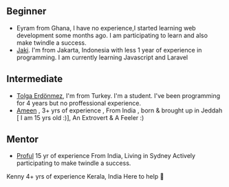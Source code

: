 ## Beginner
- Eyram from Ghana, I have no experience,I started learning web development some months ago. I am participating to learn and also make twindle a success.
- [Jaki](https://github.com/mrjuoss). I'm from Jakarta, Indonesia with less 1 year of experience in programming. I am currently learning Javascript and Laravel

## Intermediate
- [Tolga Erdönmez](https://github.com/tolgaerdonmez), I'm from Turkey. I'm a student. I've been programming for 4 years but no proffessional experience.
- [Ameen](https://github.com/UnevenCoder) ,
3+ yrs of experience
, From India , born & brought up in Jeddah [ I am 15 yrs old :)],
An Extrovert & A Feeler :)

## Mentor
- [Proful](https://github.com/proful)
15 yr of experience
From India, Living in Sydney
Actively participating to make twindle a success.

Kenny
4+ yrs of experience
Kerala, India
Here to help :partying_face:
